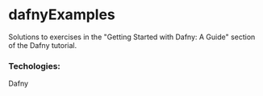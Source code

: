 # dafnyExamples

Solutions to exercises in the "Getting Started with Dafny: A Guide" section of the Dafny tutorial.

### Techologies:   

Dafny
